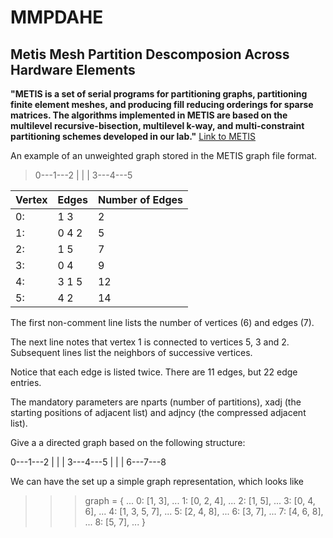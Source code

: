 # MMPDAHE
## Metis Mesh Partition Descomposion Across Hardware Elements

**"METIS is a set of serial programs for partitioning graphs, partitioning finite element meshes, and producing fill reducing orderings for sparse matrices. The algorithms implemented in METIS are based on the multilevel recursive-bisection, multilevel k-way, and multi-constraint partitioning schemes developed in our lab."** [Link to METIS](http://glaros.dtc.umn.edu/gkhome/metis/metis/overview)

An example of an unweighted graph stored in the METIS graph file format.
> 0---1---2
> |   |   |
> 3---4---5

| Vertex |  Edges   | Number of Edges  |  
| ------ | ------ |------ |
|  0:    |   1 3    |      2           |
|  1:    |   0 4 2  |      5           |
|  2:    |   1 5    |      7           |
|  3:    |   0 4    |      9           |
|  4:    |   3 1 5  |      12          |
|  5:    |   4 2    |      14          |    

The first non-comment line lists  the number of vertices (6) and edges (7).

The next line notes that vertex 1 is connected to vertices 5, 3 and 2.
Subsequent lines list the neighbors of successive vertices.

Notice that each edge is listed twice.  There are 11 edges, but 22 edge entries.

The mandatory parameters are nparts (number of partitions), xadj (the starting positions of adjacent list) and 
adjncy (the compressed adjacent list).

Give a a directed graph based on the following structure:

0---1---2
|   |   |
3---4---5
|   |   |
6---7---8

We can have the set up a simple graph representation, which looks like

>>> graph = {
...    0: [1, 3],
...    1: [0, 2, 4],
...    2: [1, 5],
...    3: [0, 4, 6],
...    4: [1, 3, 5, 7],
...    5: [2, 4, 8],
...    6: [3, 7],
...    7: [4, 6, 8],
...    8: [5, 7],
... }
